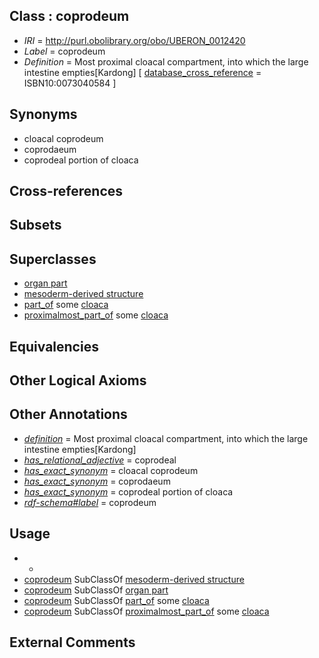 
## Class : coprodeum

 * *IRI* = http://purl.obolibrary.org/obo/UBERON_0012420
 * *Label* = coprodeum
 * *Definition* = Most proximal cloacal compartment, into which the large intestine empties[Kardong] [ [database_cross_reference](../../ef/oboInOwl#hasDbXref.md) = ISBN10:0073040584 ]

## Synonyms

 * cloacal coprodeum
 * coprodaeum
 * coprodeal portion of cloaca

## Cross-references


## Subsets


## Superclasses

 * [organ part](../../UBERON/64/UBERON_0000064.md)
 * [mesoderm-derived structure](../../UBERON/20/UBERON_0004120.md)
 * [part_of](../../BFO/50/BFO_0000050.md) some [cloaca](../../UBERON/62/UBERON_0000162.md)
 * [proximalmost_part_of](../../BSPO/06/BSPO_0001106.md) some [cloaca](../../UBERON/62/UBERON_0000162.md)

## Equivalencies


## Other Logical Axioms


## Other Annotations

 * *[definition](../../IAO/15/IAO_0000115.md)* = Most proximal cloacal compartment, into which the large intestine empties[Kardong]
 * *[has_relational_adjective](../../UBPROP/07/UBPROP_0000007.md)* = coprodeal
 * *[has_exact_synonym](../../ym/oboInOwl#hasExactSynonym.md)* = cloacal coprodeum
 * *[has_exact_synonym](../../ym/oboInOwl#hasExactSynonym.md)* = coprodaeum
 * *[has_exact_synonym](../../ym/oboInOwl#hasExactSynonym.md)* = coprodeal portion of cloaca
 * *[rdf-schema#label](../../el/rdf-schema#label.md)* = coprodeum

## Usage

 * -
 * [coprodeum](../../UBERON/20/UBERON_0012420.md) SubClassOf [mesoderm-derived structure](../../UBERON/20/UBERON_0004120.md)
 * [coprodeum](../../UBERON/20/UBERON_0012420.md) SubClassOf [organ part](../../UBERON/64/UBERON_0000064.md)
 * [coprodeum](../../UBERON/20/UBERON_0012420.md) SubClassOf [part_of](../../BFO/50/BFO_0000050.md) some [cloaca](../../UBERON/62/UBERON_0000162.md)
 * [coprodeum](../../UBERON/20/UBERON_0012420.md) SubClassOf [proximalmost_part_of](../../BSPO/06/BSPO_0001106.md) some [cloaca](../../UBERON/62/UBERON_0000162.md)

## External Comments

